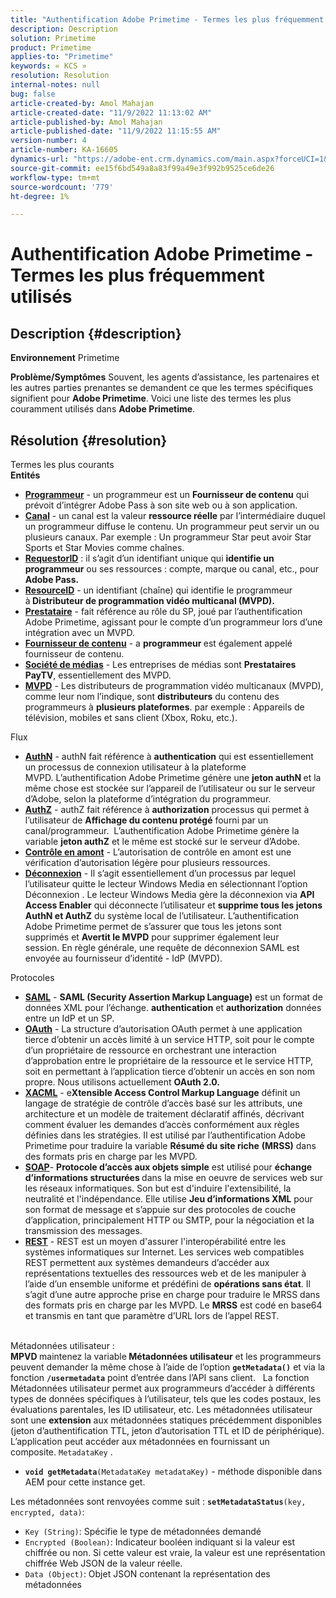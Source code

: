 ```yaml
---
title: "Authentification Adobe Primetime - Termes les plus fréquemment utilisés"
description: Description
solution: Primetime
product: Primetime
applies-to: "Primetime"
keywords: « KCS »
resolution: Resolution
internal-notes: null
bug: false
article-created-by: Amol Mahajan
article-created-date: "11/9/2022 11:13:02 AM"
article-published-by: Amol Mahajan
article-published-date: "11/9/2022 11:15:55 AM"
version-number: 4
article-number: KA-16605
dynamics-url: "https://adobe-ent.crm.dynamics.com/main.aspx?forceUCI=1&pagetype=entityrecord&etn=knowledgearticle&id=4f62ba74-1f60-ed11-9561-6045bd006268"
source-git-commit: ee15f6bd549a8a83f99a49e3f992b9525ce6de26
workflow-type: tm+mt
source-wordcount: '779'
ht-degree: 1%

---
```


# Authentification Adobe Primetime - Termes les plus fréquemment utilisés

## Description {#description}

<b>Environnement</b>
Primetime


<b>Problème/Symptômes</b>
Souvent, les agents d’assistance, les partenaires et les autres parties prenantes se demandent ce que les termes spécifiques signifient pour <b>Adobe Primetime</b>. Voici une liste des termes les plus couramment utilisés dans <b>Adobe Primetime</b>.


## Résolution {#resolution}

Termes les plus courants<br>
<b>Entités</b>

- <u><b>Programmeur</b></u> - un programmeur est un <b>Fournisseur de contenu</b> qui prévoit d’intégrer Adobe Pass à son site web ou à son application.
- <u><b>Canal</b></u> - un canal est la valeur <b>ressource réelle</b> par l’intermédiaire duquel un programmeur diffuse le contenu. Un programmeur peut servir un ou plusieurs canaux. Par exemple : Un programmeur Star peut avoir Star Sports et Star Movies comme chaînes.
- <u><b>RequestorID</b></u> : il s’agit d’un identifiant unique qui <b>identifie un programmeur</b> ou ses ressources : compte, marque ou canal, etc., pour<b> Adobe Pass. </b>
- <u><b>ResourceID</b></u> - un identifiant (chaîne) qui identifie le programmeur à<b> Distributeur de programmation vidéo multicanal (MVPD). </b>
- <u><b>Prestataire</b></u> - fait référence au rôle du SP, joué par l’authentification Adobe Primetime, agissant pour le compte d’un programmeur lors d’une intégration avec un MVPD.
- <u><b>Fournisseur de contenu</b></u> - a <b>programmeur </b>est également appelé fournisseur de contenu.
- <u><b>Société de médias</b></u> - Les entreprises de médias sont <b>Prestataires PayTV</b>, essentiellement des MVPD.
- <u><b>MVPD</b></u> - Les distributeurs de programmation vidéo multicanaux (MVPD), comme leur nom l’indique, sont <b>distributeurs</b> du contenu des programmeurs à <b>plusieurs plateformes</b>. par exemple : Appareils de télévision, mobiles et sans client (Xbox, Roku, etc.).

Flux
- <u><b>AuthN</b></u> - authN fait référence à <b>authentication</b> qui est essentiellement un processus de connexion utilisateur à la plateforme MVPD. L’authentification Adobe Primetime génère une <b>jeton authN </b>et la même chose est stockée sur l’appareil de l’utilisateur ou sur le serveur d’Adobe, selon la plateforme d’intégration du programmeur.
- <u><b>AuthZ</b></u> - authZ fait référence à <b>authorization</b> processus qui permet à l’utilisateur de <b>Affichage du contenu protégé</b> fourni par un canal/programmeur.  L’authentification Adobe Primetime génère la variable <b>jeton authZ</b> et le même est stocké sur le serveur d’Adobe.
- <u><b>Contrôle en amont</b></u> - L’autorisation de contrôle en amont est une vérification d’autorisation légère pour plusieurs ressources.
- <u><b>Déconnexion</b></u> - Il s’agit essentiellement d’un processus par lequel l’utilisateur quitte le lecteur Windows Media en sélectionnant l’option Déconnexion . Le lecteur Windows Media gère la déconnexion via <b>API Access Enabler</b> qui déconnecte l’utilisateur et <b>supprime tous les jetons AuthN et AuthZ</b> du système local de l’utilisateur. L’authentification Adobe Primetime permet de s’assurer que tous les jetons sont supprimés et <b>Avertit le MVPD</b> pour supprimer également leur session. En règle générale, une requête de déconnexion SAML est envoyée au fournisseur d’identité - IdP (MVPD).



Protocoles
- <b><u>SAML</u></b> - <b>SAML (Security Assertion Markup Language)</b> est un format de données XML pour l’échange. <b>authentication</b> et <b>authorization</b> données entre un IdP et un SP.
- <u><b>OAuth</b></u> - La structure d’autorisation OAuth permet à une application tierce d’obtenir un accès limité à un service HTTP, soit pour le compte d’un propriétaire de ressource en orchestrant une interaction d’approbation entre le propriétaire de la ressource et le service HTTP, soit en permettant à l’application tierce d’obtenir un accès en son nom propre. Nous utilisons actuellement <b>OAuth 2.0.</b>
- <b><u>XACML</u></b> - e<b>Xtensible Access Control Markup Language</b> définit un langage de stratégie de contrôle d’accès basé sur les attributs, une architecture et un modèle de traitement déclaratif affinés, décrivant comment évaluer les demandes d’accès conformément aux règles définies dans les stratégies. Il est utilisé par l’authentification Adobe Primetime pour traduire la variable <b>Résumé du site riche</b> <b>(MRSS)</b> dans des formats pris en charge par les MVPD.
- <b><u>SOAP</u></b>- <b>Protocole d’accès aux objets simple</b> est utilisé pour <b>échange d’informations structurées </b>dans la mise en oeuvre de services web sur les réseaux informatiques. Son but est d&#39;induire l&#39;extensibilité, la neutralité et l&#39;indépendance. Elle utilise <b>Jeu d’informations XML</b> pour son format de message et s’appuie sur des protocoles de couche d’application, principalement HTTP ou SMTP, pour la négociation et la transmission des messages.
- <u><b>REST</b></u> - REST est un moyen d&#39;assurer l&#39;interopérabilité entre les systèmes informatiques sur Internet. Les services web compatibles REST permettent aux systèmes demandeurs d’accéder aux représentations textuelles des ressources web et de les manipuler à l’aide d’un ensemble uniforme et prédéfini de <b>opérations sans état</b>. Il s’agit d’une autre approche prise en charge pour traduire le MRSS dans des formats pris en charge par les MVPD. Le <b>MRSS</b> est codé en base64 et transmis en tant que paramètre d’URL lors de l’appel REST.

<br>Métadonnées utilisateur :<br>
<b>MPVD </b>maintenez la variable<b> Métadonnées utilisateur</b> et les programmeurs peuvent demander la même chose à l’aide de l’option <b>`getMetadata()`</b> et via la fonction <b>`/usermetadata`</b> point d’entrée dans l’API sans client.
 
La fonction Métadonnées utilisateur permet aux programmeurs d’accéder à différents types de données spécifiques à l’utilisateur, tels que les codes postaux, les évaluations parentales, les ID utilisateur, etc. Les métadonnées utilisateur sont une <b>extension</b> aux métadonnées statiques précédemment disponibles (jeton d’authentification TTL, jeton d’autorisation TTL et ID de périphérique). L’application peut accéder aux métadonnées en fournissant un composite. `MetadataKey` .

- <b>`void getMetadata`</b>`(MetadataKey metadataKey)` - méthode disponible dans AEM pour cette instance get.


Les métadonnées sont renvoyées comme suit : <b>`setMetadataStatus`</b>`(key, encrypted, data)`:

- `Key (String)`: Spécifie le type de métadonnées demandé
- `Encrypted (Boolean)`: Indicateur booléen indiquant si la valeur est chiffrée ou non. Si cette valeur est vraie, la valeur est une représentation chiffrée Web JSON de la valeur réelle.
- `Data (Object)`: Objet JSON contenant la représentation des métadonnées



